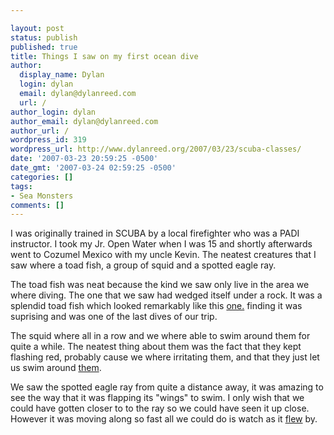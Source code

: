 ```yaml
---

layout: post
status: publish
published: true
title: Things I saw on my first ocean dive
author:
  display_name: Dylan
  login: dylan
  email: dylan@dylanreed.com
  url: /
author_login: dylan
author_email: dylan@dylanreed.com
author_url: /
wordpress_id: 319
wordpress_url: http://www.dylanreed.org/2007/03/23/scuba-classes/
date: '2007-03-23 20:59:25 -0500'
date_gmt: '2007-03-24 02:59:25 -0500'
categories: []
tags:
- Sea Monsters
comments: []
---
```


I was originally trained in SCUBA by a local firefighter who was a PADI instructor. I took my Jr. Open Water when I was 15 and shortly afterwards went to Cozumel Mexico with my uncle Kevin. The neatest creatures that I saw where a toad fish, a group of squid and a spotted eagle ray.

The toad fish was neat because the kind we saw only live in the area we where diving. The one that we saw had wedged itself under a rock. It was a splendid toad fish which looked remarkably like this [one.][1] finding it was suprising and was one of the last dives of our trip.

   [1]: http://www.nicholasroussos.com/images/splendid-toadfish.jpg

The squid where all in a row and we where able to swim around them for quite a while. The neatest thing about them was the fact that they kept flashing red, probably cause we where irritating them, and that they just let us swim around [them][2].

   [2]: http://www.ukdivers.net/life/rs/squid.jpg

We saw the spotted eagle ray from quite a distance away, it was amazing to see the way that it was flapping its "wings" to swim. I only wish that we could have gotten closer to to the ray so we could have seen it up close. However it was moving along so fast all we could do is watch as it [flew][3] by.

   [3]: http://www.vet-internet.com/photogallery/spotted_eagle_ray.jpg

